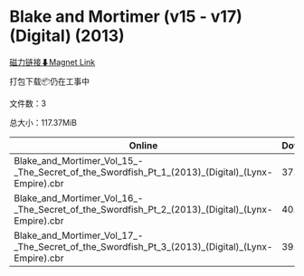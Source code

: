 # Blake and Mortimer (v15 - v17) (Digital) (2013)

[磁力链接⬇Magnet Link](magnet:?xt=urn:btih:906f7c6bb0c11bdc3b0edf34453bcebb5d64d3b1&dn=Blake%20and%20Mortimer%20%28v15%20-%20v17%29%20%28Digital%29%20%282013%29)

打包下载📦仍在工事中

文件数：3

总大小：117.37MiB

Online | Download
--- | ---
Blake\_and\_Mortimer\_Vol\_15\_-\_The\_Secret\_of\_the\_Swordfish\_Pt\_1\_(2013)\_(Digital)\_(Lynx-Empire).cbr | 37.45MiB
Blake\_and\_Mortimer\_Vol\_16\_-\_The\_Secret\_of\_the\_Swordfish\_Pt\_2\_(2013)\_(Digital)\_(Lynx-Empire).cbr | 40.43MiB
Blake\_and\_Mortimer\_Vol\_17\_-\_The\_Secret\_of\_the\_Swordfish\_Pt\_3\_(2013)\_(Digital)\_(Lynx-Empire).cbr | 39.50MiB